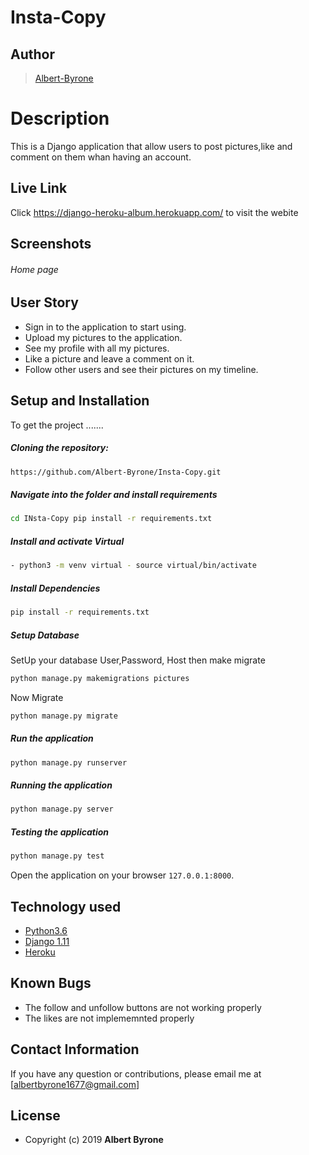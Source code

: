 # Insta-Copy 
## Author  
  
>[Albert-Byrone](https://github.com/Albert-Byrone/Insta-Copy.git)  
  
# Description  
This is a Django application that allow users to post pictures,like and comment on them whan having an account.
  
##  Live Link  
Click https://django-heroku-album.herokuapp.com/ to visit the webite
## Screenshots 
###### Home page

## User Story  
  
* Sign in to the application to start using.
* Upload my pictures to the application.  
* See my profile with all my pictures.
* Like a picture and leave a comment on it.
* Follow other users and see their pictures on my timeline.

## Setup and Installation  
To get the project .......  
  
##### Cloning the repository:  
 ```bash 
https://github.com/Albert-Byrone/Insta-Copy.git
```
##### Navigate into the folder and install requirements  
 ```bash 
cd INsta-Copy pip install -r requirements.txt 
```
##### Install and activate Virtual  
 ```bash 
- python3 -m venv virtual - source virtual/bin/activate  
```  
##### Install Dependencies  
 ```bash 
 pip install -r requirements.txt 
```  
 ##### Setup Database  
  SetUp your database User,Password, Host then make migrate  
 ```bash 
python manage.py makemigrations pictures 
 ``` 
 Now Migrate  
 ```bash 
 python manage.py migrate 
```
##### Run the application  
 ```bash 
 python manage.py runserver 
``` 
##### Running the application  
 ```bash 
 python manage.py server 
```
##### Testing the application  
 ```bash 
 python manage.py test 
```
Open the application on your browser `127.0.0.1:8000`.  
  
  
## Technology used  
  
* [Python3.6](https://www.python.org/)  
* [Django 1.11](https://docs.djangoproject.com/en/2.2/)  
* [Heroku](https://heroku.com)  
  
  
## Known Bugs  
* The follow and unfollow buttons are not working properly 
* The likes are not implememnted properly
  
## Contact Information   
If you have any question or contributions, please email me at [albertbyrone1677@gmail.com]  
## License 

* Copyright (c) 2019 **Albert Byrone**